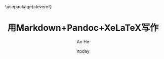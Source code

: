 ---
title: 用Markdown+Pandoc+XeLaTeX写作
author:          # 作者（数组）
  - An He
date: \today     # 日期
copyright: true  # 是否生成版权页
lof: true        # 是否生成插图列表页
lot: true        # 是否生成表格列表页
homepage: https://github.com/annProg/pandoc-template
header-includes:
  - \usepackage{cleveref}
# preface用于生成前言
preface: '\LaTeX\ 可以排版格式精美的书籍，但是学习成本较高，使用不便；
 Markdown是一种简单易学的标记语言。如果能结合两者的优点，使用Markdown
 来写作，然后通过程序转换为latex源码，再编译为PDF，那将是一件美妙的事情。
 幸运的是，已经有工具很好的实现了支持这一功能，那就是Pandoc。

 
 Pandoc是由 John MacFarlane 教授开发的标记语言转换工具，实现了数十种标
 记语言之间的转换。Pandoc还扩展了Markdown语法，比如标题表格等的ID属性，
  脚注等，并且可以直接嵌入LaTeX代码，这样在Markdown中就可以实现输入数学
 公式，交叉引用等功能。Pandoc还支持自定义转换模板，通过命令`pandoc -D 
 latex`可以输出默认的LaTeX模板，以此模板为基础，可以定制自己的模板。

 
 本工具定义了一种Markdown源码组织规范，提供了一个转换脚本，用来更方便的
 使用Pandoc将Markdown转换为PDF。另外还定义了一套LaTeX书籍模板，用来生成
 中文书籍。用户也可以在自己的工作目录修改此模板，并通过修改配置来引用自己
 的模板。'
---